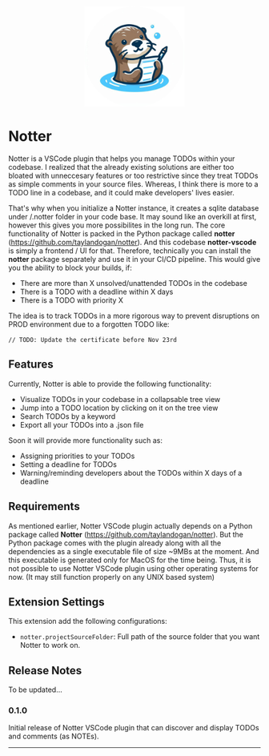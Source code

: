 <div align="center">
    <img src="media/notter.png" alt="logo" width="200"/>
</div>

# Notter

Notter is a VSCode plugin that helps you manage TODOs within your codebase.
I realized that the already existing solutions are either too bloated with unneccesary features or too restrictive since they treat TODOs as simple comments in your source files. Whereas, I think there is more to a TODO line in a codebase, and it could make developers' lives easier.

That's why when you initialize a Notter instance, it creates a sqlite database under /.notter folder in your code base. It may sound like an overkill at first, however this gives you more possibilites in the long run. The core functionality of Notter is packed in the Python package called **notter** (https://github.com/taylandogan/notter). And this codebase **notter-vscode** is simply a frontend / UI for that. Therefore, technically you can install the **notter** package separately and use it in your CI/CD pipeline. This would give you the ability to block your builds, if:

- There are more than X unsolved/unattended TODOs in the codebase
- There is a TODO with a deadline within X days
- There is a TODO with priority X

The idea is to track TODOs in a more rigorous way to prevent disruptions on PROD environment due to a forgotten TODO like:

```
// TODO: Update the certificate before Nov 23rd
```

## Features

Currently, Notter is able to provide the following functionality:

- Visualize TODOs in your codebase in a collapsable tree view
- Jump into a TODO location by clicking on it on the tree view
- Search TODOs by a keyword
- Export all your TODOs into a .json file


Soon it will provide more functionality such as:
- Assigning priorities to your TODOs
- Setting a deadline for TODOs
- Warning/reminding developers about the TODOs within X days of a deadline

## Requirements

As mentioned earlier, Notter VSCode plugin actually depends on a Python package called **Notter** (https://github.com/taylandogan/notter).
But the Python package comes with the plugin already along with all the dependencies as a single executable file of size ~9MBs at the moment.
And this executable is generated only for MacOS for the time being. Thus, it is not possible to use Notter VSCode plugin using other operating systems for now. (It may still function properly on any UNIX based system)

## Extension Settings

This extension add the following configurations:

- `notter.projectSourceFolder`: Full path of the source folder that you want Notter to work on.

## Release Notes

To be updated...

### 0.1.0

Initial release of Notter VSCode plugin that can discover and display TODOs and comments (as NOTEs).

<!-- ### 1.0.1

Fixed issue #.

### 1.1.0

Added features X, Y, and Z. -->

---
